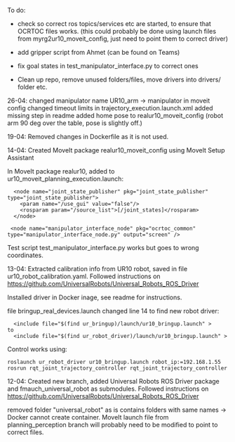 To do:
* check so correct ros topics/services etc are started, to ensure that OCRTOC files works. (this could probably be done using launch files from myrg2ur10_moveit_config, just need to point them to correct driver)
* add gripper script from Ahmet (can be found on Teams)
* fix goal states in test_manipulator_interface.py to correct ones

* Clean up repo, remove unused folders/files, move drivers into drivers/ folder etc.

26-04:
changed manipulator name UR10_arm -> manipulator in moveit config
changed timeout limits in trajectory_execution.launch.xml
added missing step in readme
added home pose to realur10_moveit_config (robot arm 90 deg over the table, pose is slightly off.)

19-04:
Removed changes in Dockerfile as it is not used.

14-04:
Created MoveIt package realur10_moveit_config using MoveIt Setup Assistant

In MoveIt package realur10, added to ur10_moveit_planning_execution.launch:

```
  <node name="joint_state_publisher" pkg="joint_state_publisher" type="joint_state_publisher">
    <param name="/use_gui" value="false"/>
    <rosparam param="/source_list">[/joint_states]</rosparam>
  </node>

 <node name="manipulator_interface_node" pkg="ocrtoc_common" type="manipulator_interface_node.py" output="screen" />
```

Test script test_manipulator_interface.py works but goes to wrong coordinates.

13-04:
Extracted calibration info from UR10 robot, saved in file ur10_robot_calibration.yaml. Followed instructions on https://github.com/UniversalRobots/Universal_Robots_ROS_Driver

Installed driver in Docker inage, see readme for instructions.

file bringup_real_devices.launch changed line 14 to find new robot driver:

```
  <include file="$(find ur_bringup)/launch/ur10_bringup.launch" >
to
  <include file="$(find ur_robot_driver)/launch/ur10_bringup.launch" >
```

Control works using:

```
roslaunch ur_robot_driver ur10_bringup.launch robot_ip:=192.168.1.55
rosrun rqt_joint_trajectory_controller rqt_joint_trajectory_controller
```

12-04:
Created new branch, added Universal Robots ROS Driver package and fmauch_universal_robot as submodules. Followed instructions on https://github.com/UniversalRobots/Universal_Robots_ROS_Driver

removed folder "universal_robot" as is contains folders with same names -> Docker cannot create container. MoveIt launch file from planning_perception branch will probably need to be modified to point to correct files.